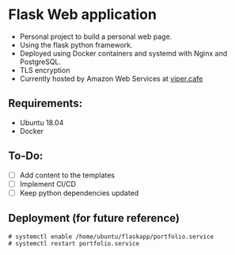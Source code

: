 # Flask Web application

- Personal project to build a personal web page.
- Using the flask python framework.
- Deployed using Docker containers and systemd with Nginx and PostgreSQL.
- TLS encryption
- Currently hosted by Amazon Web Services at [viper.cafe](https://viper.cafe)

## Requirements:
- Ubuntu 18.04
- Docker

## To-Do:
- [ ] Add content to the templates
- [ ] Implement CI/CD
- [ ] Keep python dependencies updated

## Deployment (for future reference)
```
# systemctl enable /home/ubuntu/flaskapp/portfolio.service
# systemctl restart portfolio.service
```